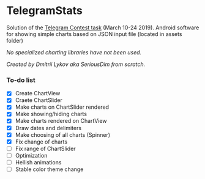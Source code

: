 # TelegramStats

Solution of the [Telegram Contest task](https://t.me/contest/6) (March 10-24 2019).
Android software for showing simple charts based on JSON input file (located in assets folder)

_No specialized charting libraries have not been used._

_Created by Dmitrii Lykov aka SeriousDim from scratch._

### To-do list
- [x] Create ChartView
- [x] Craete ChartSlider
- [x] Make charts on ChartSlider rendered
- [x] Make showing/hiding charts
- [x] Make charts rendered on ChartView
- [x] Draw dates and delimiters
- [x] Make choosing of all charts (Spinner)
- [x] Fix change of charts
- [ ] Fix range of ChartSlider
- [ ] Optimization
- [ ] Hellish animations
- [ ] Stable color theme change

